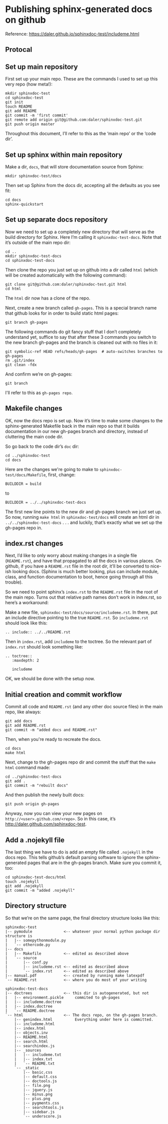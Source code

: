 # Publishing sphinx-generated docs on github

Reference: https://daler.github.io/sphinxdoc-test/includeme.html

## Protocal
## Set up main repository
First set up your main repo. These are the commands I used to set up this very repo (how meta!):
```
mkdir sphinxdoc-test
cd sphinxdoc-test
git init
touch README
git add README
git commit -m 'first commit'
git remote add origin git@github.com:daler/sphinxdoc-test.git
git push origin master
```
Throughout this document, I’ll refer to this as the ‘main repo’ or the ‘code dir’.


## Set up sphinx within main repository
Make a dir, `docs`, that will store documentation source from Sphinx:
```
mkdir sphinxdoc-test/docs
```
Then set up Sphinx from the docs dir, accepting all the defaults as you see fit:
```
cd docs
sphinx-quickstart
```

## Set up separate docs repository
Now we need to set up a completely new directory that will serve as the build directory for Sphinx. Here I’m calling it `sphinxdoc-test-docs`. Note that it’s outside of the main repo dir:

```
cd ..
mkdir sphinxdoc-test-docs
cd sphinxdoc-test-docs
```

Then clone the repo you just set up on github into a dir called `html` (which will be created automatically with the following command):
```
git clone git@github.com:daler/sphinxdoc-test.git html
cd html
```
The `html` dir now has a clone of the repo.

Next, create a new branch called `gh-pages`. This is a special branch name that github looks for in order to build static html pages:
```
git branch gh-pages
```

The following commands do git fancy stuff that I don’t completely understand yet, suffice to say that after these 3 commands you switch to the new branch gh-pages and the branch is cleaned out with no files in it:
```
git symbolic-ref HEAD refs/heads/gh-pages  # auto-switches branches to gh-pages
rm .git/index
git clean -fdx
```

And confirm we’re on gh-pages:
```
git branch
```

I'll refer to this as `gh-pages repo`.

## Makefile changes
OK, now the docs repo is set up. Now it’s time to make some changes to the sphinx-generated Makefile back in the main repo so that it builds documentation in our new gh-pages branch and directory, instead of cluttering the main code dir.

So go back to the code dir’s `doc` dir:
```
cd ../sphinxdoc-test
cd docs
```

Here are the changes we're going to make to `sphinxdoc-test/docs/Makefile`, first, change:
```
BUILDDIR = build
```
to
```
BUILDDIR = ../../sphinxdoc-test-docs
```
The first new line points to the new dir and gh-pages branch we just set up. So now, running `make html` in `sphinxdoc-test/docs` will create an html dir in `../../sphinxdoc-test-docs` . . . and luckily, that’s exactly what we set up the gh-pages repo in.

## index.rst changes
Next, I’d like to only worry about making changes in a single file (`README.rst`), and have that propagated to all the docs in various places. On github, if you have a `README.rst` file in the root dir, it’ll be converted to nice-ish looking docs. (Sphinx is much better looking, plus can include module, class, and function documentation to boot, hence going through all this trouble).

So we need to point sphinx’s `index.rst` to the `README.rst` file in the root of the main repo. Turns out that relative path names don’t work in index.rst, so here’s a workaround:

Make a new file, `sphinxdoc-test/docs/source/includeme.rst`. In there, put an include directive pointing to the true `README.rst`. So `includeme.rst` should look like this:

```
.. include:: ../../README.rst
```
Then in `index.rst`, add `includeme` to the toctree. So the relevant part of `index.rst` should look something like:
```
.. toctree::
   :maxdepth: 2

   includeme
```
OK, we should be done with the setup now.

## Initial creation and commit workflow
Commit all code and `README.rst` (and any other doc source files) in the main repo, like always:
```
git add docs
git add README.rst
git commit -m "added docs and README.rst"
```

Then, when you're ready to recreate the docs.
```
cd docs
make html
```

Next, change to the gh-pages repo dir and commit the stuff that the `make html` command made:
```
cd ../sphinxdoc-test-docs
git add .
git commit -m "rebuilt docs"
```

And then publish the newly built docs:
```
git push origin gh-pages
```
Anyway, now you can view your new pages on `http://<user>.github.com/<repo>`. So in this case, it’s http://daler.github.com/sphinxdoc-test.


## Add a .nojekyll file
The last thing we have to do is add an empty file called `.nojekyll` in the docs repo. This tells github’s default parsing software to ignore the sphinx-generated pages that are in the gh-pages branch. Make sure you commit it, too:

```
cd sphinxdoc-test-docs/html
touch .nojekyll
git add .nojekyll
git commit -m "added .nojekyll"
```

## Directory structure
So that we’re on the same page, the final directory structure looks like this:
```
sphinxdoc-test
|-- pymodule              <-- whatever your normal python package dir structure is
|   |-- somepythonmodule.py
|   `-- othercode.py
|-- docs
|   |-- Makefile          <-- edited as described above
|   `-- source
|       |-- conf.py
|       |-- includeme.rst <-- edited as described above
|       `-- index.rst     <-- edited as described above
|-- manual.pdf            <-- created by running make latexpdf
`-- README.rst            <-- where you do most of your writing

sphinxdoc-test-docs
|-- doctrees              <-- this dir is autogenerated, but not
|   |-- environment.pickle     commited to gh-pages
|   |-- includeme.doctree
|   |-- index.doctree
|   `-- README.doctree
`-- html                  <-- The docs repo, on the gh-pages branch.
    |-- genindex.html          Everything under here is committed.
    |-- includeme.html
    |-- index.html
    |-- objects.inv
    |-- README.html
    |-- search.html
    |-- searchindex.js
    |-- _sources
    |   |-- includeme.txt
    |   |-- index.txt
    |   `-- README.txt
    `-- _static
        |-- basic.css
        |-- default.css
        |-- doctools.js
        |-- file.png
        |-- jquery.js
        |-- minus.png
        |-- plus.png
        |-- pygments.css
        |-- searchtools.js
        |-- sidebar.js
        `-- underscore.js

```
